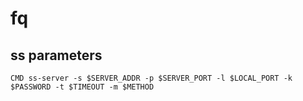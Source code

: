# fq

## ss parameters

```
CMD ss-server -s $SERVER_ADDR -p $SERVER_PORT -l $LOCAL_PORT -k $PASSWORD -t $TIMEOUT -m $METHOD
```
